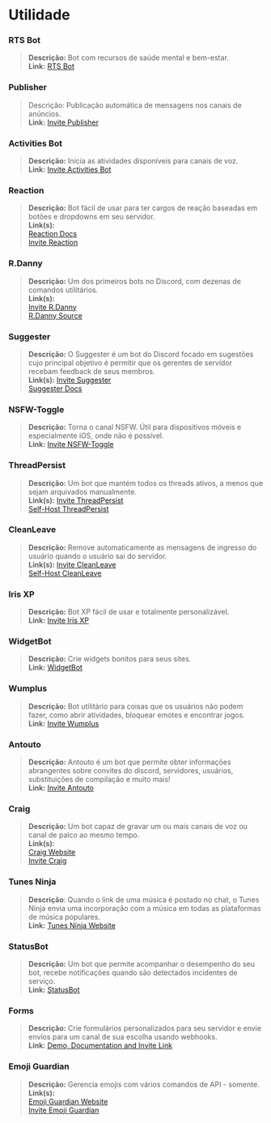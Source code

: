 # Utilidade

### **RTS Bot**[​](https://discordresources.com/wiki/resources/bots/best#rts-bot) <a href="#rts-bot" id="rts-bot"></a>

> **Descrição:** Bot com recursos de saúde mental e bem-estar.\
> **Link:** [RTS Bot](http://rts.guardiansmh.org/bot)

### **Publisher**[​](https://discordresources.com/wiki/resources/bots/best#publisher) <a href="#publisher" id="publisher"></a>

> Descrição: Publicação automática de mensagens nos canais de anúncios.\
> **Link:** [Invite Publisher](https://discord.com/api/oauth2/authorize?client\_id=739498075315241050\&permissions=8192\&scope=bot)

### **Activities Bot**[​](https://discordresources.com/wiki/resources/bots/best#activities-bot) <a href="#activities-bot" id="activities-bot"></a>

> **Descrição:** Inicia as atividades disponíveis para canais de voz.\
> **Link:** [Invite Activities Bot](https://discord.com/oauth2/authorize?client\_id=819778342818414632\&scope=bot%20applications.commands)

### **Reaction**[​](https://discordresources.com/wiki/resources/bots/best#reaction) <a href="#reaction" id="reaction"></a>

> **Descrição:** Bot fácil de usar para ter cargos de reação baseadas em botões e dropdowns em seu servidor.\
> **Link(s):**\
> [Reaction Docs](https://rr.auttaja.io/)\
> [Invite Reaction](https://discord.com/oauth2/authorize?client\_id=700070794444669039\&scope=bot%20applications.commands%20identify\&permissions=268451840\&response\_type=code)

### **R.Danny**[​](https://discordresources.com/wiki/resources/bots/best#rdanny) <a href="#rdanny" id="rdanny"></a>

> **Descrição:** Um dos primeiros bots no Discord, com dezenas de comandos utilitários.\
> **Link(s):**\
> [Invite R.Danny](https://discord.com/oauth2/authorize?client\_id=169293305274826754\&scope=bot+applications.commands\&permissions=268823638)\
> [R.Danny Source](https://github.com/Rapptz/RoboDanny)

### **Suggester**[​](https://discordresources.com/wiki/resources/bots/best#suggester) <a href="#suggester" id="suggester"></a>

> **Descrição:** O Suggester é um bot do Discord focado em sugestões cujo principal objetivo é permitir que os gerentes de servidor recebam feedback de seus membros.\
> **Link(s):** [Invite Suggester](https://discord.com/api/oauth2/authorize?client\_id=564426594144354315\&permissions=805694544\&scope=bot%20applications.commands)\
> [Suggester Docs](https://suggester.js.org/)

### **NSFW-Toggle**[​](https://discordresources.com/wiki/resources/bots/best#nsfw-toggle) <a href="#nsfw-toggle" id="nsfw-toggle"></a>

> **Descrição:** Torna o canal NSFW. Útil para dispositivos móveis e especialmente iOS, onde não é possível.\
> **Link:** [Invite NSFW-Toggle](https://red-panda.red/bots/nsfw-toggle/invite)

### **ThreadPersist**[​](https://discordresources.com/wiki/resources/bots/best#threadpersist) <a href="#threadpersist" id="threadpersist"></a>

> **Descrição:** Um bot que mantém todos os threads ativos, a menos que sejam arquivados manualmente.\
> **Link(s):** [Invite ThreadPersist](https://discord.com/api/oauth2/authorize?client\_id=905481888318255105\&permissions=17179870336\&scope=bot)\
> [Self-Host ThreadPersist](https://github.com/OpenDiscordBots/ThreadPersist)

### **CleanLeave**[​](https://discordresources.com/wiki/resources/bots/best#cleanleave) <a href="#cleanleave" id="cleanleave"></a>

> **Descrição:** Remove automaticamente as mensagens de ingresso do usuário quando o usuário sai do servidor.\
> **Link(s):** [Invite CleanLeave](https://discord.com/api/oauth2/authorize?client\_id=905922129571225600\&permissions=8192\&scope=bot)\
> [Self-Host CleanLeave](https://github.com/OpenDiscordBots/CleanLeave)

### **Iris XP**[​](https://discordresources.com/wiki/resources/bots/best#iris-xp) <a href="#iris-xp" id="iris-xp"></a>

> **Descrição:** Bot XP fácil de usar e totalmente personalizável.\
> **Link:** [Invite Iris XP](https://discord.com/oauth2/authorize?client\_id=910631134742851644\&permissions=268699648\&scope=bot%20applications.commands)

### **WidgetBot**[​](https://discordresources.com/wiki/resources/bots/best#widgetbot) <a href="#widgetbot" id="widgetbot"></a>

> **Descrição:** Crie widgets bonitos para seus sites.\
> **Link:** [WidgetBot](https://widgetbot.io/)

### **Wumplus**[​](https://discordresources.com/wiki/resources/bots/best#wumplus) <a href="#wumplus" id="wumplus"></a>

> **Descrição:** Bot utilitário para coisas que os usuários não podem fazer, como abrir atividades, bloquear emotes e encontrar jogos.\
> **Link:** [Invite Wumplus](https://discord.com/oauth2/authorize?client\_id=871380815353880577\&permissions=1073761297\&redirect\_uri=https://discord.gg/sH4BN7rnaq\&scope=bot%20applications.commands)

### **Antouto**[​](https://discordresources.com/wiki/resources/bots/best#antouto) <a href="#antouto" id="antouto"></a>

> **Descrição:** Antouto é um bot que permite obter informações abrangentes sobre convites do discord, servidores, usuários, substituições de compilação e muito mais!\
> **Link:** [Invite Antouto](https://discord.com/oauth2/authorize?client\_id=652555142369116215\&permissions=2214972481\&scope=bot%20applications.commands)

### **Craig**[​](https://discordresources.com/wiki/resources/bots/best#craig) <a href="#craig" id="craig"></a>

> **Descrição:** Um bot capaz de gravar um ou mais canais de voz ou canal de palco ao mesmo tempo.\
> **Link(s):**\
> [Craig Website](https://craig.chat/home/)\
> [Invite Craig](https://discord.com/oauth2/authorize?client\_id=272937604339466240\&scope=bot)

### **Tunes Ninja**[​](https://discordresources.com/wiki/resources/bots/best#tunes-ninja) <a href="#tunes-ninja" id="tunes-ninja"></a>

> **Descrição**: Quando o link de uma música é postado no chat, o Tunes Ninja envia uma incorporação com a música em todas as plataformas de música populares.\
> **Link:** [Tunes Ninja Website](https://tunes.ninja/)

### **StatusBot**[​](https://discordresources.com/wiki/resources/bots/best#statusbot) <a href="#statusbot" id="statusbot"></a>

> **Descrição:** Um bot que permite acompanhar o desempenho do seu bot, recebe notificações quando são detectados incidentes de serviço.\
> **Link:** [StatusBot](https://www.statusbot.gg/)

### **Forms**[​](https://discordresources.com/wiki/resources/bots/best#forms) <a href="#forms" id="forms"></a>

> **Descrição:** Crie formulários personalizados para seu servidor e envie envios para um canal de sua escolha usando webhooks.\
> **Link:** [Demo, Documentation and Invite Link](https://gist.github.com/Antouto/8ab83d83482af7c516f0b2b42eaee940)

### **Emoji Guardian**[​](https://discordresources.com/wiki/resources/bots/best#emoji-guardian) <a href="#emoji-guardian" id="emoji-guardian"></a>

> **Descrição:** Gerencia emojis com vários comandos de API - somente.\
> **Link(s):**\
> [Emoji Guardian Website](https://emojiguardian.xyz/)\
> [Invite Emoji Guardian](https://discord.com/oauth2/authorize?client\_id=887939311373267005\&permissions=1610632320\&scope=bot%20applications.commands)
